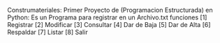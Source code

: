 Construmateriales:
Primer Proyecto de (Programacion Estructurada) en Python: Es un Programa para registrar en un Archivo.txt
funciones
[1] Registrar
[2] Modificar
[3] Consultar
[4] Dar de Baja
[5] Dar de Alta
[6] Respaldar
[7] Listar
[8] Salir
